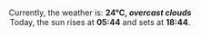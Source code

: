 <p  align="center"><br/>Currently, the weather is: <b> 24°C, <i>overcast clouds</i></b></br>Today, the sun rises at <b>05:44</b> and sets at <b>18:44</b>.</p>